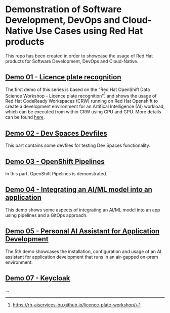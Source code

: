 # Demonstration of Software Development, DevOps and Cloud-Native Use Cases using Red Hat products

This repo has been created in order to showcase the usage of Red Hat products for Software Development, DevOps and Cloud-Native.

## [Demo 01 - Licence plate recognition](demos/01_license_plate/README.md)

The first demo of this series is based on the "Red Hat OpenShift Data Science Workshop - Licence plate recognition"[^license_plate_desc] and shows the usage of Red Hat CodeReady Workspaces (CRW) running on Red Hat Openshift to create a development environment for an Artifical Intelligence (AI) workload, which can be executed from within CRW using CPU and GPU. More details can be found [here](demos/01_license_plate/README.md).

## [Demo 02 - Dev Spaces Devfiles](demos/02_devfiles/README.md)

This part contains some devfiles for testing Dev Spaces functionality. 

## [Demo 03 - OpenShift Pipelines](demos/03_license_plate_pipe/setup/README.md)

In this part, OpenShift Pipelines is demonstrated.

## [Demo 04 - Integrating an AI/ML model into an application](demos/04_license_plate_gitops/README.md)

This demo shows some aspects of integrating an AI/ML model into an app using pipelines and a GitOps approach.

## [Demo 05 - Personal AI Assistant for Application Development](demos/05_ai_assistant/README.md)

The 5th demo showcases the installation, configuration and usage of an AI assistant for application development that runs in an air-gapped on-prem environment.

## [Demo 07 - Keycloak](demos/07_keycloak/README.md)
...

[^license_plate_desc]: https://rh-aiservices-bu.github.io/licence-plate-workshop/
